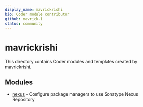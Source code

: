 ```yaml
---
display_name: mavrickrishi
bio: Coder module contributor
github: mavrick-1
status: community
---
```


# mavrickrishi

This directory contains Coder modules and templates created by mavrickrishi.

## Modules

- [nexus](./modules/nexus/) - Configure package managers to use Sonatype Nexus Repository
